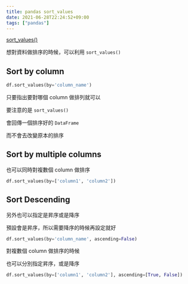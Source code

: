 ```yaml
---
title: pandas sort_values
date: 2021-06-28T22:24:52+09:00
tags: ["pandas"]
---
```

[sort_values()](https://pandas.pydata.org/pandas-docs/stable/reference/api/pandas.DataFrame.sort_values.html)

想對資料做排序的時候，可以利用 `sort_values()`

## Sort by column

```python
df.sort_values(by='column_name')
```

只要指出要對哪個 column 做排列就可以

要注意的是 `sort_values()`

會回傳一個排序好的 `DataFrame`

而不會去改變原本的排序

## Sort by multiple columns

也可以同時對複數個 column 做排序

```python
df.sort_values(by=['column1', 'column2'])
```

## Sort Descending

另外也可以指定是昇序或是降序

預設會是昇序，所以需要降序的時候再設定就好

```python
df.sort_values(by='column_name', ascending=False)
```

對複數個 column 做排序的時候

也可以分別指定昇序，或是降序

```python
df.sort_values(by=['column1', 'column2'], ascending=[True, False])
```
